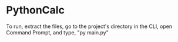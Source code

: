 # PythonCalc
To run, extract the files, go to the project's directory in the CLI, open Command Prompt, and type, "py main.py"
